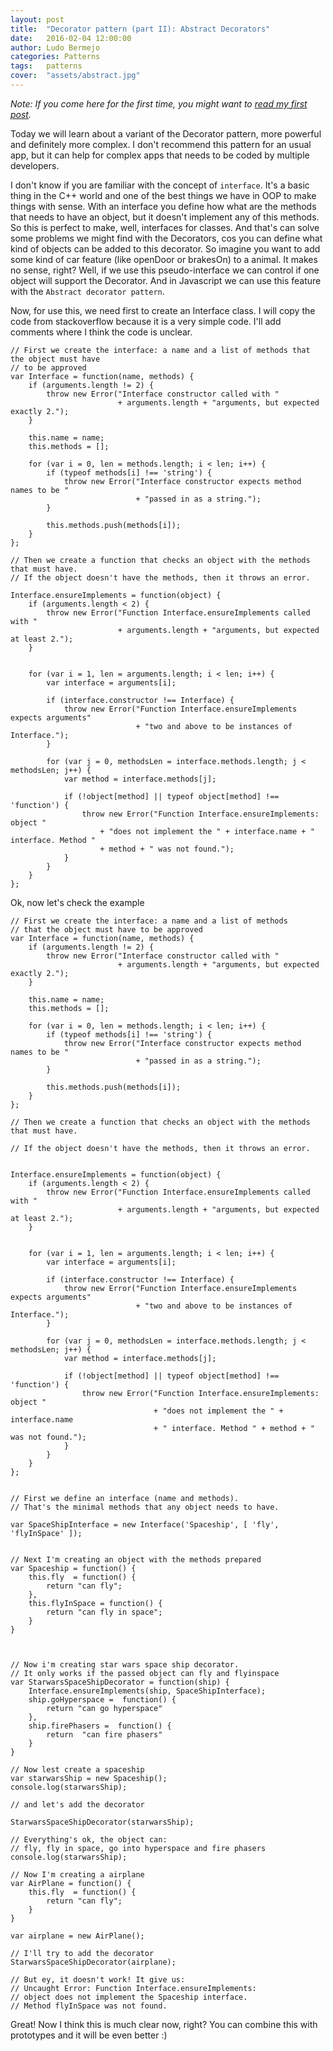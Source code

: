 ```yaml
---
layout: post
title:  "Decorator pattern (part II): Abstract Decorators"
date:   2016-02-04 12:00:00
author: Ludo Bermejo
categories: Patterns 
tags:	patterns 
cover:  "assets/abstract.jpg"
---
```


*Note: If you come here for the first time, you might want to <a href="/patterns/2016/01/07/decorator-pattern-part-I.html">read my first post</a>.*
 
Today we will learn about a variant of the Decorator pattern, more powerful and definitely more complex. I don't recommend this pattern for an usual app, but it can help for complex apps that needs to be coded by multiple developers.

I don't know if you are familiar with the concept of `interface`. It's a basic thing in the C++ world and one of the best things we have in OOP to make things with sense. With an interface you define how what are the methods that needs to have an object, but it doesn't implement any of this methods. So this is perfect to make, well, interfaces for classes. And that's can solve some problems we might find with the Decorators, cos you can define what kind of objects can be added to this decorator. So imagine you want to add some kind of car feature (like openDoor or brakesOn) to a animal. It makes no sense, right? Well, if we use this pseudo-interface we can control if one object will support the Decorator. And in Javascript we can use this feature with the `Abstract decorator pattern`.

Now, for use this, we need first to create an Interface class. I will copy the code from stackoverflow because it is a very simple code. I'll add comments where I think the code is unclear.



    // First we create the interface: a name and a list of methods that the object must have 
    // to be approved
    var Interface = function(name, methods) {
        if (arguments.length != 2) {
            throw new Error("Interface constructor called with " 
                            + arguments.length + "arguments, but expected exactly 2.");
        }
    
        this.name = name;
        this.methods = [];
    
        for (var i = 0, len = methods.length; i < len; i++) {
            if (typeof methods[i] !== 'string') {
                throw new Error("Interface constructor expects method names to be " 
                                + "passed in as a string.");
            }
    
            this.methods.push(methods[i]);
        }
    };
    
    // Then we create a function that checks an object with the methods that must have. 
    // If the object doesn't have the methods, then it throws an error.
    
    Interface.ensureImplements = function(object) {
        if (arguments.length < 2) {
            throw new Error("Function Interface.ensureImplements called with " 
                            + arguments.length + "arguments, but expected at least 2.");
        }
    
            
        for (var i = 1, len = arguments.length; i < len; i++) {
            var interface = arguments[i];
    
            if (interface.constructor !== Interface) {
                throw new Error("Function Interface.ensureImplements expects arguments" 
                                + "two and above to be instances of Interface.");
            }
    
            for (var j = 0, methodsLen = interface.methods.length; j < methodsLen; j++) {
                var method = interface.methods[j];
    
                if (!object[method] || typeof object[method] !== 'function') {
                    throw new Error("Function Interface.ensureImplements: object " 
                        + "does not implement the " + interface.name + " interface. Method " 
                        + method + " was not found.");
                }
            }
        }
    };


Ok, now let's check the example


    // First we create the interface: a name and a list of methods 
    // that the object must have to be approved
    var Interface = function(name, methods) {
        if (arguments.length != 2) {
            throw new Error("Interface constructor called with " 
                            + arguments.length + "arguments, but expected exactly 2.");
        }

        this.name = name;
        this.methods = [];

        for (var i = 0, len = methods.length; i < len; i++) {
            if (typeof methods[i] !== 'string') {
                throw new Error("Interface constructor expects method names to be " 
                                + "passed in as a string.");
            }

            this.methods.push(methods[i]);
        }
    };

    // Then we create a function that checks an object with the methods that must have. 
    
    // If the object doesn't have the methods, then it throws an error.
    
    
    Interface.ensureImplements = function(object) {
        if (arguments.length < 2) {
            throw new Error("Function Interface.ensureImplements called with " 
                            + arguments.length + "arguments, but expected at least 2.");
        }


        for (var i = 1, len = arguments.length; i < len; i++) {
            var interface = arguments[i];

            if (interface.constructor !== Interface) {
                throw new Error("Function Interface.ensureImplements expects arguments" 
                                + "two and above to be instances of Interface.");
            }

            for (var j = 0, methodsLen = interface.methods.length; j < methodsLen; j++) {
                var method = interface.methods[j];

                if (!object[method] || typeof object[method] !== 'function') {
                    throw new Error("Function Interface.ensureImplements: object "
                                    + "does not implement the " + interface.name 
                                    + " interface. Method " + method + " was not found.");
                }
            }
        }
    };


    // First we define an interface (name and methods). 
    // That's the minimal methods that any object needs to have.
    
    var SpaceShipInterface = new Interface('Spaceship', [ 'fly', 'flyInSpace' ]);


    // Next I'm creating an object with the methods prepared
    var Spaceship = function() {
        this.fly  = function() {
            return "can fly";
        },
        this.flyInSpace = function() {
            return "can fly in space";
        }
    }



    // Now i'm creating star wars space ship decorator. 
    // It only works if the passed object can fly and flyinspace
    var StarwarsSpaceShipDecorator = function(ship) {
        Interface.ensureImplements(ship, SpaceShipInterface);
        ship.goHyperspace =  function() {
            return "can go hyperspace"
        },
        ship.firePhasers =  function() {
            return  "can fire phasers"
        }
    }

    // Now lest create a spaceship
    var starwarsShip = new Spaceship();
    console.log(starwarsShip);

    // and let's add the decorator

    StarwarsSpaceShipDecorator(starwarsShip);
 
    // Everything's ok, the object can: 
    // fly, fly in space, go into hyperspace and fire phasers
    console.log(starwarsShip);

    // Now I'm creating a airplane
    var AirPlane = function() {
        this.fly  = function() {
            return "can fly";
        }
    }

    var airplane = new AirPlane();

    // I'll try to add the decorator
    StarwarsSpaceShipDecorator(airplane);

    // But ey, it doesn't work! It give us:
    // Uncaught Error: Function Interface.ensureImplements: 
    // object does not implement the Spaceship interface. 
    // Method flyInSpace was not found.


Great! Now I think this is much clear now, right? You can combine this with prototypes and it will be even better :)

 
 